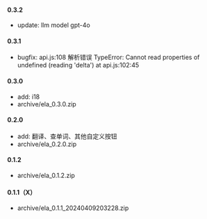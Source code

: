 #### 0.3.2

- update: llm model gpt-4o

#### 0.3.1

- bugfix:
  api.js:108 解析错误 TypeError: Cannot read properties of undefined (reading 'delta')
  at api.js:102:45

#### 0.3.0

- add: i18
- archive/ela_0.3.0.zip

#### 0.2.0

- add: 翻译、查单词、其他自定义按钮
- archive/ela_0.2.0.zip

#### 0.1.2

- archive/ela_0.1.2.zip

#### 0.1.1（X）

- archive/ela_0.1.1_20240409203228.zip
